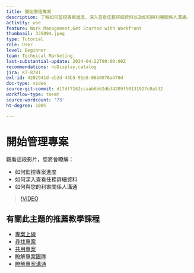 ```yaml
---
title: 開始管理專案
description: 了解如何監控專案進度、深入查看任務詳細資料以及如何與利害關係人溝通。
activity: use
feature: Work Management,Get Started with Workfront
thumbnail: 335094.jpeg
type: Tutorial
role: User
level: Beginner
team: Technical Marketing
last-substantial-update: 2024-04-22T00:00:00Z
recommendations: noDisplay,catalog
jira: KT-8781
exl-id: 4202941d-eb2d-43b5-91e8-06b0076a470d
doc-type: video
source-git-commit: d17df7162ccaab6b62db34209f50131927c0a532
workflow-type: tm+mt
source-wordcount: '73'
ht-degree: 100%

---
```


# 開始管理專案

觀看這段影片，您將會瞭解：

* 如何監控專案進度
* 如何深入查看任務詳細資料
* 如何與您的利害關係人溝通

>[!VIDEO](https://video.tv.adobe.com/v/335094/?quality=12&learn=on&enablevpops)

## 有關此主題的推薦教學課程

* [專案上線](/help/manage-work/projects/take-a-project-live.md)
* [尋找專案](/help/manage-work/projects/find-projects.md)
* [共用專案](/help/manage-work/projects/share-a-project.md)
* [瞭解專案團隊](/help/manage-work/projects/understand-the-project-team.md)
* [瞭解專案溝通](/help/manage-work/projects/understand-project-communication.md)
